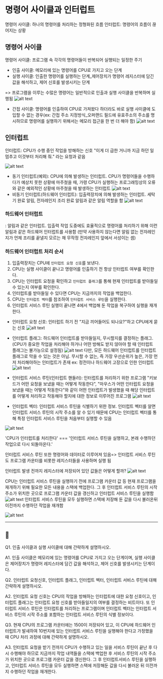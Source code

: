 # 명령어 사이클과 인터럽트

명령어 사이클: 하나의 명령어를 처리하는 정형화된 흐름
인터럽트: 명령어의 흐름이 끊어지는 상황

## 명령어 사이클
명령어 사이클: 프로그램 속 각각의 명령어들이 반복되어 실행되는 일정한 주기
- 인출 사이클: 메모리에 있는 명령어를 CPU로 가지고 오는 단계
- 실행 사이클: 인출한 명령어를 실행하는 단계_제어장치가 명령어 레지스터에 담긴 값을 해석하고, 제어 신호를 발생시키는 단계

=> 프로그램을 이루는 수많은 명령어는 일반적으로 인출과 실행 사이클을 반복하며 실행됨
![alt text](image-19.png)

- 간접 사이클: 명령어를 인출하여 CPU로 가져왔다 하더라도 바로 실행 사이클에 도입할 수 없는 경우(ex: 간접 주소 지정방식_오퍼랜드 필드에 유효주소의 주소를 명시하므로 명령어를 실행하기 위해서는 메모리 접근을 한 번 더 해야 함)
![alt text](image-20.png)

## 인터럽트
인터럽트: CPU가 수행 중인 작업을 방해하는 신호
"이게 더 급한 거니까 지금 하던 일 멈추고 이것부터 처리해 줘." 라는 요청과 같음

![alt text](image-23.png)
- 동기 인터럽트(예외): CPU에 의해 발생하는 인터럽트. CPU가 명령어들을 수행하다가 예상치 못한 상황에 마주쳤을 때, 가령 CPU가 실행하는 프로그래밍상의 오류와 같은 예외적인 상황에 마주쳤을 때 발생하는 인터럽트
![alt text](image-22.png)
- 비동기 인터럽트(하드웨어 인터럽트): 입출력장치에 의해 발생하는 인터럽트.  세탁기 완료 알림, 전자레인지 조리 완료 알림과 같은 알림 역할을 함
![alt text](image-24.png)

### 하드웨어 인터럽트
: 알림과 같은 인터럽트. 입출력 작업 도중에도 효율적으로 명령어를 처리하기 위해 이런 알림과 같은 하드웨어 인터럽트를 사용함
(만약 사용하지 않는다면 알림 없는 전자레인지가 언제 조리를 끝낼지 모르는 채 무작정 전자레인지 앞에서 서성이는 셈)

### 하드웨어 인터럽트 처리 순서
1. 입출력장치는 CPU에 `인터럽트 요청 신호`를 보낸다.
2. CPU는 실행 사이클이 끝나고 명령어를 인출하기 전 항상 인터럽트 여부를 확인한다.
3. CPU는 인터럽트 요청을 확인하고 `인터럽트 플래그`를 통해 현재 인터럽트를 받아들일 수 있는지 여부를 확인한다.
4. 인터럽트를 받아들일 수 있다면 CPU는 지금까지의 작업을 백업한다.
5. CPU는 `인터럽트 벡터`를 참조하여 `인터럽트 서비스 루틴`을 실행한다.
6. 인터럽트 서비스 루틴 실행이 끝나면 4에서 백업해 둔 작업을 복구하여 실행을 재개한다.
   
- 인터럽트 요청 신호: 인터럽트 하기 전 "지금 끼어들어도 되나요?"하고 CPU에게 묻는 신호
![alt text](image-25.png)
- 인터럽트 플래그: 하드웨어 인터럽트를 받아들일지, 무시할지를 결정하는 플래그.
  (CPU가 중요한 작업을 처리해야 하거나 어떤 방해도 받지 않아야 할 때 인터럽트 플래그는 불가능으로 설정됨)
  ![alt text](image-26.png)
다만, 모든 하드웨어 인터럽트를 인터럽트 플래그로 막을 수 있는 것은 아님. 무시할 수 없는, 즉 가장 우선순위가 높은, 가장 먼저 처리해야하는 인터럽트가 존재
ex: 정전이나 하드웨어 고장으로 인한 인터럽트
![alt text](image-27.png)
- 인터럽트 서비스 루틴(인터럽트 핸들러): 인터럽트를 처리하기 위한 프로그램
  "키보드가 어떤 요청을 보냈을 때는 어떻게 작동한다", "마우스가 어떤 인터럽트 요청을 보냈을 때는 어떻게 작동한다"와 같이 어떤 인터럽트가 발생했을 때 해당 인터럽트를 어떻게 처리하고 작동해야 할지에 대한 정보로 이루어진 프로그램
![alt text](image-28.png)

- 인터럽트 벡터: 인터럽트 서비스 루틴을 식별하기 위한 정보. 인터럽트 벡터를 알면 인터럽트 서비스 루틴의 시작 주소를 알 수 있기 때문에 CPU는 인터럽트 벡터를 통해 특정 인터럽트 서비스 루틴을 처음부터 실행할 수 있음
  
![alt text](image-29.png)

'CPU가 인터럽트를 처리한다' === '인터럽트 서비스 루틴을 실행하고, 본래 수행하던 작업으로 다시 되돌아온다.'

인터럽트 서비스 루틴 또한 명령어와 데이터로 이루어져 있음=> 인터럽트 서비스 루틴도 프로그램 카운터를 비롯한 레지스터들을 사용하며 실행 됨

인터럽트 발생 전까지 레지스터에 저장되어 있던 값들은 어떻게 할까?
![alt text](image-30.png)

CPU는 인터럽트 서비스 루틴을 실행하기 전에 프로그램 카운터 값 등 현재 프로그램을 재개하기 위해 필요한 모든 내용을 스택에 백업한다. 그 후 인터럽트 서비스 루틴의 시작 주소가 위치한 곳으로 프로그램 카운터 값을 갱신하고 인터럽트 서비스 루틴을 실행함
![alt text](image-31.png)
인터럽트 서비스 루틴을 모두 실행하면 스택에 저장해 둔 값을 다시 불러온뒤 이전까지 수행하던 작업을 재개함

![alt text](image-32.png)



---

## 📖

Q1. 인출 사이클과 실행 사이클에 대해 간략하게 설명하시오.

A1. 인출 사이클은 메모리에 있는 명령어를 CPU로 가지고 오는 단계이며, 실행 사이클은 제어장치가 명령어 레지스터에 담긴 값을 해석하고, 제어 신호를 발생시키는 단계이다.

Q2. 인터럽트 요청신호, 인터럽트 플래그, 인터럽트 벡터, 인터럽트 서비스 루틴에 대해 간략하게 설명하시오.

A2. 인터럽트 요청 신호는 CPU의 작업을 방해하는 인터럽트에 대한 요청 신호이고, 인터럽트 플래그는 인터럽트 요청 신호를 받아들일지의 여부를 결정하는 비트이다. 또 인터럽트 서비스 루틴은 인터럽트를 처리하는 프로그램이며 인터럽트 벡터는 인터럽트 서비스 루틴의 시작 주소를 포함하는 인터럽트 서비스 루틴의 식별 정보이다.

Q3. 현재 CPU의 프로그램 카운터에는 1500이 저장되어 있고, 이 CPU에 하드웨어 인터럽트가 발새하여 10번지에 있는 인터럽트 서비스 루틴을 실행해야 한다고 가정했을 때 CPU 처리 과정에 대해 간략하게 설명하시오.

A3. 인터럽트 요청을 받기 전까지 CPU가 수행하고 있는 일을 서비스 루틴이 끝난 후 다시 수행해야 하므로 지금까지 작업 내역들을 스택에 백업한 후 서비스 루틴의 시작 주소가 위치한 곳으로 프로그램 카운터 값을 갱신한다. 그 후 인터럽트서비스 루틴을 실행하고, 인터럽트 서비스 루틴을 모두 실행하면 스택에 저장해둔 값을 다시 불러온 뒤 이전까지 수행하던 작업을 재개한다.
 